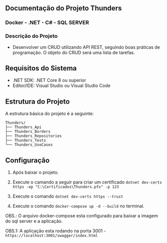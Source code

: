 ## Documentação do Projeto Thunders
### Docker - .NET - C# - SQL SERVER

### Descrição do Projeto
 - Desenvolver um CRUD utilizando API REST, seguindo boas práticas de programação. O objeto do CRUD será uma lista de tarefas.

## Requisitos do Sistema
 - .NET SDK: .NET Core 8 ou superior
 - Editor/IDE: Visual Studio ou Visual Studio Code

## Estrutura do Projeto

A estrutura básica do projeto é a seguinte:
```
Thunders/
├── Thunders_Api
├── Thunders_Borders
├── Thunders_Repositories
├── Thunders_Tests
└── Thunders_UseCases
```
## Configuração
1. Após baixar o projeto.

2. Execute o camando a seguir para criar um certificado `dotnet dev-certs https -ep "C:\Certificados\Thunders.pfx" -p 123` 

3. Execute o comando `dotnet dev-certs https --trust`

4. Execute o comando `docker-compose up -d --build` no terminal.

OBS.: O arquivo docker-compose esta configurado para baixar a imagem do sql server e a aplicação.

OBS.1: A aplicação esta rodando na porta 3001 - `https://localhost:3001/swagger/index.html`


   



